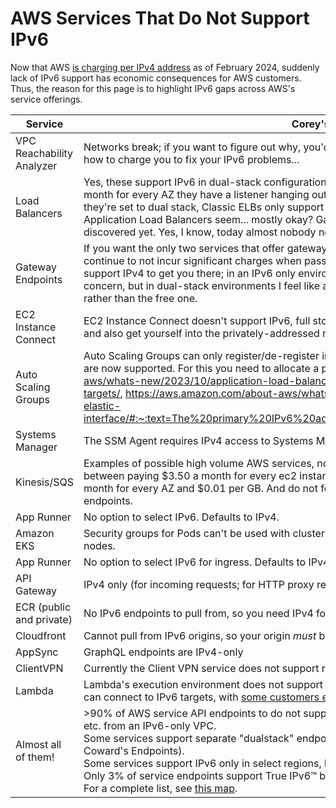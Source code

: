 # AWS Services That Do Not Support IPv6

Now that AWS [is charging per IPv4 address](https://aws.amazon.com/blogs/aws/new-aws-public-ipv4-address-charge-public-ip-insights/) as of February 2024, suddenly lack of IPv6 support has economic consequences for AWS customers. Thus, the reason for this page is to highlight IPv6 gaps across AWS's service offerings.

| Service | Corey's Commentary |
| ---- | ---- |
| VPC Reachability Analyzer | Networks break; if you want to figure out why, you'd best be using an IPv4 stack. Even AWS doesn't know how to charge you to fix your IPv6 problems... |
| Load Balancers | Yes, these support IPv6 in dual-stack configuration--but the price of each of these just went up by $3.50 a month for every AZ they have a listener hanging out within. Network Load Balancers don't listen on UDP if they're set to dual stack, Classic ELBs only support IPv6 if they're in the now-deprecated EC2 Classic, and Application Load Balancers seem... mostly okay? Gateway Load Balancers have no use case that I have discovered yet. Yes, I know, today almost nobody needs a pure IPv6 load balancer, but the future is coming.|
| Gateway Endpoints | If you want the only two services that offer gateway endpoints in private Subnets (S3 and DynamoDB) to continue to not incur significant charges when passing through a Managed NAT Gateway, these things need to support IPv4 to get you there; in an IPv6 only environment you theoretically don't need these as NAT isn't a concern, but in dual-stack environments I feel like a lot of stuff is going to bias for the 4.5¢ per GB option rather than the free one. |
| EC2 Instance Connect | EC2 Instance Connect doesn't support IPv6, full stop. That means that for this to work you've gotta use IPv4, and also get yourself into the privately-addressed range via VPN, Direct Connect, Arcane Prayers, etc. |
| Auto Scaling Groups | Auto Scaling Groups can only register/de-register instances to target groups via 'instance-id'. IPv6 targets are now supported. For this you need to allocate a primary IPV6 address. https://aws.amazon.com/about-aws/whats-new/2023/10/application-load-balancer-network-load-balancer-registering-instances-ipv6-targets/, https://aws.amazon.com/about-aws/whats-new/2023/08/amazon-vpc-primary-ipv6-address-elastic-interface/#:~:text=The%20primary%20IPv6%20address%20can,the%20lifetime%20of%20the%20instance. |
| Systems Manager | The SSM Agent requires IPv4 access to Systems Manager endpoints in order to function |
| Kinesis/SQS | Examples of possible high volume AWS services, not supporting IPv6.  Requiring you to make the trade of between paying \$3.50 a month for every ec2 instance using it, or spawning a VPC endpoint at \$10.50 a month for every AZ and \$0.01 per GB.  And do not forget to update all your code/config to use these new endpoints. |
| App Runner | No option to select IPv6.  Defaults to IPv4. |
| Amazon EKS | Security groups for Pods can't be used with clusters configured for the IPv6 family that contain Amazon EC2 nodes. |
| App Runner | No option to select IPv6 for ingress.  Defaults to IPv4. No support for IPv6 VPC connectors. |
| API Gateway | IPv4 only (for incoming requests; for HTTP proxy requests; for VPC links) |
| ECR (public and private) | No IPv6 endpoints to pull from, so you need IPv4 for your 17+ services that run containers |
| Cloudfront | Cannot pull from IPv6 origins, so your origin *must* be available via public IPv4 |
| AppSync | GraphQL endpoints are IPv4-only |
| ClientVPN | Currently the Client VPN service does not support routing IPv6 traffic through the VPN tunnel. |
| Lambda | Lambda's execution environment does not support IPv6 at all. Neither "naked" nor in-VPC Lambda function can connect to IPv6 targets, with [some customers even migrating away from Lambda](https://twitter.com/tim_nolet/status/1696206569090789416) |
| Almost all of them! | >90% of AWS service API endpoints to do not support IPv6 at all, so they cannot be used by AWS CLI, SDKs etc. from an IPv6-only VPC.<br>Some services support separate "dualstack" endpoints that require [special configuration](https://docs.aws.amazon.com/sdkref/latest/guide/feature-endpoints.html) (also known as Coward's Endpoints).<br>Some services support IPv6 only in select regions, like EC2.<br>Only 3% of service endpoints support True IPv6™ by default.<br>For a complete list, see [this map](https://awsipv6.neveragain.de). |
